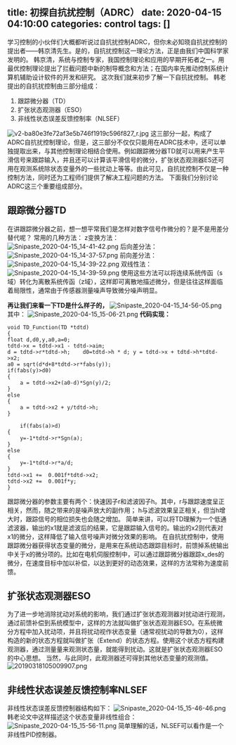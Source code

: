 title: 初探自抗扰控制（ADRC）
date: 2020-04-15 04:10:00
categories: control
tags: []
---
学习控制的小伙伴们大概都听说过自抗扰控制ADRC，但你未必知晓自抗扰控制的提出者——韩京清先生。是的，自抗扰控制这一理论方法，正是由我们中国科学家发明的。
韩京清，系统与控制专家，我国控制理论和应用的早期开拓者之一。用最优控制理论提出了拦截问题中新的制导概念和方法；在国内率先推动控制系统计算机辅助设计软件的开发和研究。
这次我们就来初步了解一下自抗扰控制。
韩老提出的自抗扰控制由三部分组成：
 1. 跟踪微分器（TD）
 2. 扩张状态观测器（ESO）
 3. 非线性状态误差反馈控制率（NLSEF）

![v2-ba80e3fe72af3e5b746f1919c596f827_r.jpg][1]
这三部分一起，构成了ADRC自抗扰控制理论，但是，这三部分不仅仅只能用在ADRC技术中，还可以单独提取出来，与其他控制理论相结合使用。例如跟踪微分器TD就可以用来产生平滑信号来跟踪输入，并且还可以计算该平滑信号的微分，扩张状态观测器ES还可用在观测系统除状态变量外的一些扰动上等等。由此可见，自抗扰控制不仅是一种控制方法，同时还为工程师们提供了解决工程问题的方法。
下面我们分别讨论ADRC这三个重要组成部分。

## 跟踪微分器TD ##
在讲跟踪微分器之前，想一想平常我们是怎样对数字信号作微分的？是不是用差分替代呢？
常用的几种方法：
z变换方法：![Snipaste_2020-04-15_14-41-42.png][2]
后向差分法：![Snipaste_2020-04-15_14-37-57.png][3]
前向差分法：![Snipaste_2020-04-15_14-39-22.png][4]
双线性法：![Snipaste_2020-04-15_14-39-59.png][5]
使用这些方法可以将连续系统传函（s域）转化为离散系统传函（z域），这样即可离散地描述微分，但是往往这样面临着局限性，通常由于传感器测量噪声导致微分噪声明显。

**再让我们来看一下TD是什么样子的，**
![Snipaste_2020-04-15_14-56-05.png][6]
其中：
![Snipaste_2020-04-15_15-06-21.png][7]
**代码实现：**

    void TD_Function(TD *tdtd)
    {
	float d,d0,y,a0,a=0;
	tdtd->x = tdtd->x1 - tdtd->aim;
	d = tdtd->r*tdtd->h;	d0=tdtd->h * d;	y = tdtd->x + tdtd->h*tdtd->x2;
	a0 = sqrt(d*d+8*tdtd->r*fabs(y));
	if(fabs(y)>d0)	
	{
		a = tdtd->x2+(a0-d)*Sgn(y)/2;
	}
	else
	{
		a = tdtd->x2 + y/tdtd->h;
	}
	
		if(fabs(a)>d)	
	{
		y=-1*tdtd->r*Sgn(a);
	}
	else
	{
		y=-1*tdtd->r*a/d;
	}
	tdtd->x1 +=  0.001f*tdtd->x2;
	tdtd->x2 +=  0.001f*y; 
    }


跟踪微分器的参数主要有两个：快速因子r和滤波因子h。其中，r与跟踪速度呈正相关，然而，随之带来的是噪声放大的副作用； h与滤波效果呈正相关，但当h增大时，跟踪信号的相位损失也会随之增加。
简单来讲，可以将TD理解为一个低通滤波器，输出的x1就是滤波后的结果，它是跟踪输入信号的。输出的x2则代表对x1的微分，这样降低了输入信号噪声对微分效果的影响。
在自抗扰控制中，使用跟踪微分器获得状态变量的微分，是用来在系统动态跟踪目标时，前馈掉系统输出中关于x的微分项的。比如在电机伺服控制中，可以通过跟踪微分器跟踪x_des的微分，在速度目标中加以补偿，以达到更好的动态效果，这样的方法常称为速度前馈。

## 扩张状态观测器ESO ##
为了进一步地消除扰动对系统的影响，我们通过扩张状态观测器对扰动进行观测，通过前馈补偿到系统模型中，这样的方法就叫做扩张状态观测器ESO。在系统微分方程中加入扰动项，并且将扰动视作状态变量（通常视扰动的导数为0），这样构造的新的状态方程就叫做扩张（Extend）的状态方程。使用这个状态方程构建观测器，通过测量量来观测状态量，就能得到扰动。这就是扩张状态观测器ESO的中心思想。
当然，与此同时，此观测器还可得到其他状态变量的观测值。
![20190318105009907.png][9]

## 非线性状态误差反馈控制率NLSEF ##
非线性状态误差反馈控制器结构如下：
![Snipaste_2020-04-15_15-46-46.png][10]
韩老论文中这样描述这个状态变量非线性组合：
![Snipaste_2020-04-15_15-56-11.png][11]
简单理解的话，NLSEF可以看作是一个非线性PID控制器。



  [1]: http://www.starydy.xyz/usr/uploads/2020/04/3257021255.jpg
  [2]: http://www.starydy.xyz/usr/uploads/2020/04/2906032673.png
  [3]: http://www.starydy.xyz/usr/uploads/2020/04/1299645001.png
  [4]: http://www.starydy.xyz/usr/uploads/2020/04/2554124242.png
  [5]: http://www.starydy.xyz/usr/uploads/2020/04/3960144680.png
  [6]: http://www.starydy.xyz/usr/uploads/2020/04/1901336664.png
  [7]: http://www.starydy.xyz/usr/uploads/2020/04/2682758795.png
  [8]: http://www.starydy.xyz/usr/uploads/2020/04/3432493824.png
  [9]: http://www.starydy.xyz/usr/uploads/2020/04/604554278.png
  [10]: http://www.starydy.xyz/usr/uploads/2020/04/3271978332.png
  [11]: http://www.starydy.xyz/usr/uploads/2020/04/2295689788.png